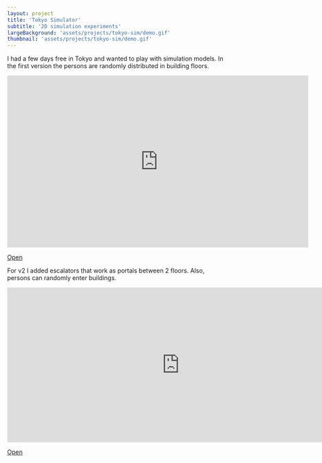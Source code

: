```yaml
---
layout: project
title: 'Tokyo Simulator'
subtitle: '2D simulation experiments'
largeBackground: 'assets/projects/tokyo-sim/demo.gif'
thumbnail: 'assets/projects/tokyo-sim/demo.gif'
---
```



I had a few days free in Tokyo and wanted to play with simulation models. 
In the first version the persons are randomly distributed in building floors.

<iframe style="overflow:hidden;" width="700px" height="400px" src="http://tokyosim000001.surge.sh/" frameborder="0">...</iframe>

[Open](http://tokyosim000001.surge.sh/)

For v2 I added escalators that work as portals between 2 floors. Also, persons can randomly enter buildings.

<iframe style="overflow:hidden;" width="800px" height="360px" src="http://tokyosim-v00000002.surge.sh/" frameborder="0">...</iframe>

[Open](http://tokyosim-v00000002.surge.sh/)

